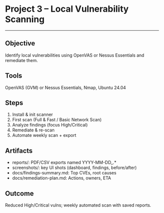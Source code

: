 # Project 3 – Local Vulnerability Scanning
---
## Objective
Identify local vulnerabilities using OpenVAS or Nessus Essentials and remediate them.

## Tools
OpenVAS (GVM) or Nessus Essentials, Nmap, Ubuntu 24.04

## Steps
1) Install & init scanner
2) First scan (Full & Fast / Basic Network Scan)
3) Analyze findings (focus High/Critical)
4) Remediate & re-scan
5) Automate weekly scan + export

## Artifacts
- reports/: PDF/CSV exports named YYYY-MM-DD_<scanner>_<profile>_<target>.*
- screenshots/: key UI shots (dashboard, findings, before/after)
- docs/findings-summary.md: Top CVEs, root causes
- docs/remediation-plan.md: Actions, owners, ETA

## Outcome
Reduced High/Critical vulns; weekly automated scan with saved reports.
